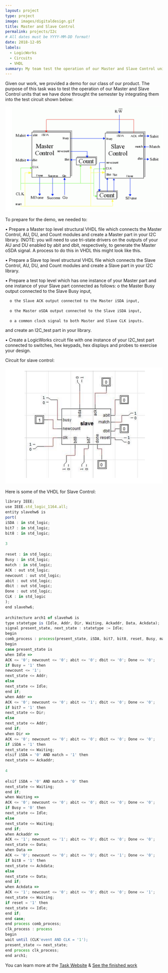 ```yaml
---
layout: project
type: project
image: images/digitaldesign.gif
title: Master and Slave Control
permalink: projects/I2c
# All dates must be YYYY-MM-DD format!
date: 2018-12-05
labels:
  - LogicWorks
  - Circuits
  - VHDL
summary: My team test the operation of our Master and Slave Control unit that we did throught the year by integrating them into the given test circuit.
---
```

Given our work, we provided a demo for our class of our product. The purpose of this task was to test the operation of our Master and Slave Control units that we have done throught the semester by integrating them into the test circuit shown below:

<div class="ui small rounded images">
  <img class="ui image" src="../images/task.png">
</div>

To prepare for the demo, we needed to:

  • Prepare a Master top level structural VHDL file which connects the Master
Control, AU, DU, and Count modules and create a Master part in your I2C
library. (NOTE: you will need to use tri-state drivers on the outputs of your AU
and DU enabled by abit and dbit, respectively, to generate the Master oSDA
signal. A process to do this in VHDL this might look like this.

  • Prepare a Slave top level structural VHDL file which connects the Slave Control,
AU, DU, and Count modules and create a Slave part in your I2C library.

  • Prepare a test top level which has one instance of your Master part and one
instance of your Slave part connected as follows:
      o the Master Busy output connected to the Slave Busy input,
  
      o the Slave ACK output connected to the Master iSDA input,
  
      o the Master oSDA output connected to the Slave iSDA input,
  
      o a common clock signal to both Master and Slave CLK inputs.
and create an I2C_test part in your library.

  • Create a LogicWorks circuit file with one instance of your I2C_test part
connected to switches, hex keypads, hex displays and probes to exercise your
design.


Circuit for slave control:
<div class="ui small rounded images">
  <img class="ui image" src="../images/slave control.png">
</div>


Here is some of the VHDL for Slave Control:

```js
library IEEE;
use IEEE.std_logic_1164.all;
entity slavehw6 is
port(
iSDA : in std_logic;
bit7 : in std_logic;
bit8 : in std_logic;

3

reset : in std_logic;
Busy : in std_logic;
match : in std_logic;
ACK : out std_logic;
newcount : out std_logic;
abit : out std_logic;
dbit : out std_logic;
Done : out std_logic;
CLK : in std_logic
);
end slavehw6;

architecture arch1 of slavehw6 is
type statetype is (Idle, Addr, Dir, Waiting, Ackaddr, Data, Ackdata);
signal present_state, next_state : statetype := Idle;
begin
comb_process : process(present_state, iSDA, bit7, bit8, reset, Busy, match)
begin
case present_state is
when Idle =>
ACK <= '0'; newcount <= '0'; abit <= '0'; dbit <= '0'; Done <= '0';
if Busy = '1' then
newcount <= '1';
next_state <= Addr;
else
next_state <= Idle;
end if;
when Addr =>
ACK <= '0'; newcount <= '0'; abit <= '1'; dbit <= '0'; Done <= '0';
if bit7 = '1' then
next_state <= Dir;
else
next_state <= Addr;
end if;
when Dir =>
ACK <= '0'; newcount <= '0'; abit <= '0'; dbit <= '0'; Done <= '0';
if iSDA = '1' then
next_state <= Waiting;
elsif iSDA = '0' AND match = '1' then
next_state <= Ackaddr;

4

elsif iSDA = '0' AND match = '0' then
next_state <= Waiting;
end if;
when Waiting =>
ACK <= '0'; newcount <= '0'; abit <= '0'; dbit <= '0'; Done <= '0';
if Busy = '0' then
next_state <= Idle;
else
next_state <= Waiting;
end if;
when Ackaddr =>
ACK <= '1'; newcount <= '1'; abit <= '0'; dbit <= '0'; Done <= '0';
next_state <= Data;
when Data =>
ACK <= '0'; newcount <= '0'; abit <= '0'; dbit <= '1'; Done <= '0';
if bit8 = '1' then
next_state <= Ackdata;
else
next_state <= Data;
end if;
when Ackdata =>
ACK <= '1'; newcount <= '0'; abit <= '0'; dbit <= '0'; Done <= '1';
next_state <= Waiting;
if reset = '1' then
next_state <= Idle;
end if;
end case;
end process comb_process;
clk_process : process
begin
wait until (CLK'event AND CLK = '1');
present_state <= next_state;
end process clk_process;
end arch1;
```

You can learn more at the [Task Website](http://ee.hawaii.edu/~tep/EE260/Secret/task3.html) &
[See the finished work](https://jnocampo.github.io/projects/I2c)



